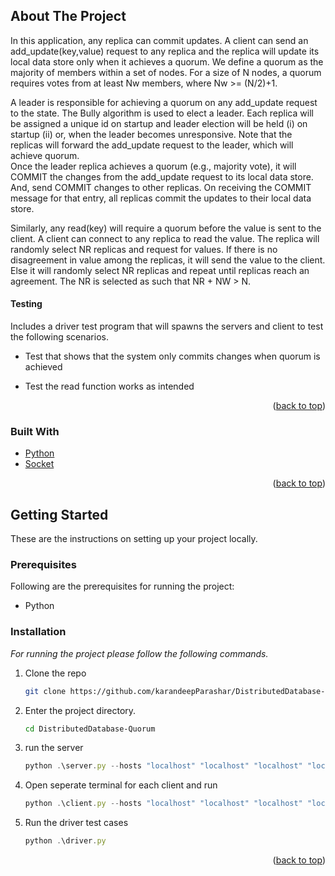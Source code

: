 <!-- ABOUT THE PROJECT -->

## About The Project

In this application, any replica can commit updates. A client can send an add_update(key,value) request to any replica and the replica will update its local data store only when it achieves a quorum. We define a quorum as the majority of members within a set of nodes. For a size of N nodes, a quorum requires votes from at least Nw members, where Nw >= (N/2)+1.

A leader is responsible for achieving a quorum on any add_update request to the state. The Bully algorithm is used to elect a leader. Each replica will be assigned a unique id on startup and leader election will be held (i) on startup (ii) or, when the leader becomes unresponsive. Note that the replicas will forward the add_update request to the leader, which will achieve quorum.  
Once the leader replica achieves a quorum (e.g., majority vote), it will COMMIT the changes from the add_update request to its local data store. And, send COMMIT changes to other replicas. On receiving the COMMIT message for that entry, all replicas commit the updates to their local data store.

Similarly, any read(key) will require a quorum before the value is sent to the client. A client can connect to any replica to read the value. The replica will randomly select NR replicas and request for values. If there is no disagreement in value among the replicas, it will send the value to the client. Else it will randomly select NR replicas and repeat until replicas reach an agreement. The NR is selected as such that NR + NW > N.

#### Testing

Includes a driver test program that will spawns the servers and client to test the following scenarios.

- Test that shows that the system only commits changes when quorum is achieved

- Test the read function works as intended

<p align="right">(<a href="#top">back to top</a>)</p>

### Built With

- [Python](https://www.python.org/)
- [Socket](https://docs.python.org/3/library/socket.html)

<p align="right">(<a href="#top">back to top</a>)</p>

<!-- GETTING STARTED -->

## Getting Started

These are the instructions on setting up your project locally.

### Prerequisites

Following are the prerequisites for running the project:

- Python

### Installation

_For running the project please follow the following commands._

1. Clone the repo
   ```sh
   git clone https://github.com/karandeepParashar/DistributedDatabase-Quorum.git
   ```
2. Enter the project directory.
   ```sh
   cd DistributedDatabase-Quorum
   ```
3. run the server

   ```js
   python .\server.py --hosts "localhost" "localhost" "localhost" "localhost" "localhost" --ports 9953 9982 9959 9963 9985
   ```

4. Open seperate terminal for each client and run

   ```js
   python .\client.py --hosts "localhost" "localhost" "localhost" "localhost" "localhost" --ports 9953 9982 9959 9963 9985
   ```

5. Run the driver test cases
   ```js
   python .\driver.py
   ```

<p align="right">(<a href="#top">back to top</a>)</p>
